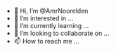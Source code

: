 - 👋 Hi, I’m @AmrNoorelden
- 👀 I’m interested in ...
- 🌱 I’m currently learning ...
- 💞️ I’m looking to collaborate on ...
- 📫 How to reach me ...

<!---
AmrNoorelden/AmrNoorelden is a ✨ special ✨ repository because its `README.md` (this file) appears on your GitHub profile.
You can click the Preview link to take a look at your changes.
--->
